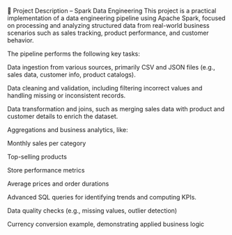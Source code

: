 🔧 Project Description – Spark Data Engineering
This project is a practical implementation of a data engineering pipeline using Apache Spark, focused on processing and analyzing structured data from real-world business scenarios such as sales tracking, product performance, and customer behavior.

The pipeline performs the following key tasks:

Data ingestion from various sources, primarily CSV and JSON files (e.g., sales data, customer info, product catalogs).

Data cleaning and validation, including filtering incorrect values and handling missing or inconsistent records.

Data transformation and joins, such as merging sales data with product and customer details to enrich the dataset.

Aggregations and business analytics, like:

Monthly sales per category

Top-selling products

Store performance metrics

Average prices and order durations

Advanced SQL queries for identifying trends and computing KPIs.

Data quality checks (e.g., missing values, outlier detection)

Currency conversion example, demonstrating applied business logic
